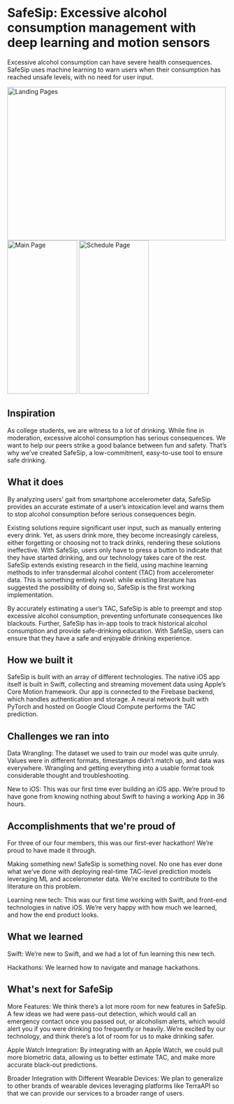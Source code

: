 # SafeSip: Excessive alcohol consumption management with deep learning and motion sensors 

Excessive alcohol consumption can have severe health consequences. SafeSip uses machine learning to warn users when their consumption has reached unsafe levels, with no need for user input. 

<img src="https://github.com/aakritil/treehacks/assets/63487762/f23c82db-b458-42cc-bde5-f556f5964147" width="500" height="350" alt="Landing Pages">

<img src="https://github.com/aakritil/treehacks/assets/63487762/5124b4cd-dc71-4f23-ab91-13d03d87a7cb" width="160" height="350" alt="Main Page">

<img src="https://github.com/aakritil/treehacks/assets/63487762/e4d859fa-d9a2-4663-a26b-a978ddd32fa8" width="160" height="350" alt="Schedule Page">




## Inspiration

As college students, we are witness to a lot of drinking. While fine in moderation, excessive alcohol consumption has serious consequences. We want to help our peers strike a good balance between fun and safety. That’s why we’ve created SafeSip, a low-commitment, easy-to-use tool to ensure safe drinking. 

## What it does

By analyzing users’ gait from smartphone accelerometer data, SafeSip provides an accurate estimate of a user’s intoxication level and warns them to stop alcohol consumption before serious consequences begin. 

Existing solutions require significant user input, such as manually entering every drink. Yet, as users drink more, they become increasingly careless, either forgetting or choosing not to track drinks, rendering these solutions ineffective. With SafeSip, users only have to press a button to indicate that they have started drinking, and our technology takes care of the rest. SafeSip extends existing research in the field, using machine learning methods to infer transdermal alcohol content (TAC) from accelerometer data. This is something entirely novel: while existing literature has suggested the possibility of doing so, SafeSip is the first working implementation. 

By accurately estimating a user’s TAC, SafeSip is able to preempt and stop excessive alcohol consumption, preventing unfortunate consequences like blackouts. Further, SafeSip has in-app tools to track historical alcohol consumption and provide safe-drinking education. With SafeSip, users can ensure that they have a safe and enjoyable drinking experience. 

## How we built it

SafeSip is built with an array of different technologies. The native iOS app itself is built in Swift, collecting and streaming movement data using Apple’s Core Motion framework. Our app is connected to the Firebase backend, which handles authentication and storage. A neural network built with PyTorch and hosted on Google Cloud Compute performs the TAC prediction. 

## Challenges we ran into

Data Wrangling: The dataset we used to train our model was quite unruly. Values were in different formats, timestamps didn’t match up, and data was everywhere. Wrangling and getting everything into a usable format took considerable thought and troubleshooting. 

New to iOS: This was our first time ever building an iOS app. We’re proud to have gone from knowing nothing about Swift to having a working App in 36 hours. 

## Accomplishments that we're proud of

For three of our four members, this was our first-ever hackathon! We’re proud to have made it through. 

Making something new! SafeSip is something novel. No one has ever done what we’ve done with deploying real-time TAC-level prediction models leveraging ML and accelerometer data. We’re excited to contribute to the literature on this problem. 

Learning new tech: This was our first time working with Swift, and front-end technologies in native iOS. We’re very happy with how much we learned, and how the end product looks. 

## What we learned

Swift: We’re new to Swift, and we had a lot of fun learning this new tech. 

Hackathons: We learned how to navigate and manage hackathons. 

## What's next for SafeSip

More Features: We think there’s a lot more room for new features in SafeSip. A few ideas we had were pass-out detection, which would call an emergency contact once you passed out, or alcoholism alerts, which would alert you if you were drinking too frequently or heavily. We’re excited by our technology, and think there’s a lot of room for us to make drinking safer. 

Apple Watch Integration: By integrating with an Apple Watch, we could pull more biometric data, allowing us to better estimate TAC, and make more accurate black-out predictions. 

Broader Integration with Different Wearable Devices: We plan to generalize to other brands of wearable devices leveraging platforms like TerraAPI so that we can provide our services to a broader range of users. 
